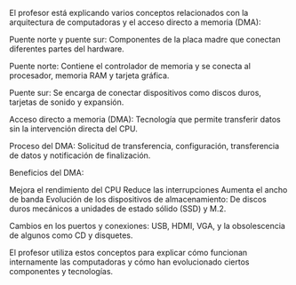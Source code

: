 El profesor está explicando varios conceptos relacionados con la arquitectura de computadoras y el acceso directo a memoria (DMA):

Puente norte y puente sur: Componentes de la placa madre que conectan diferentes partes del hardware.

Puente norte: Contiene el controlador de memoria y se conecta al procesador, memoria RAM y tarjeta gráfica.

Puente sur: Se encarga de conectar dispositivos como discos duros, tarjetas de sonido y expansión.

Acceso directo a memoria (DMA): Tecnología que permite transferir datos sin la intervención directa del CPU.

Proceso del DMA: Solicitud de transferencia, configuración, transferencia de datos y notificación de finalización.

Beneficios del DMA:

Mejora el rendimiento del CPU
Reduce las interrupciones
Aumenta el ancho de banda
Evolución de los dispositivos de almacenamiento: De discos duros mecánicos a unidades de estado sólido (SSD) y M.2.

Cambios en los puertos y conexiones: USB, HDMI, VGA, y la obsolescencia de algunos como CD y disquetes.

El profesor utiliza estos conceptos para explicar cómo funcionan internamente las computadoras y cómo han evolucionado ciertos componentes y tecnologías.
